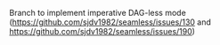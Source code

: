 Branch to implement imperative DAG-less mode 
(https://github.com/sjdv1982/seamless/issues/130 and https://github.com/sjdv1982/seamless/issues/190)